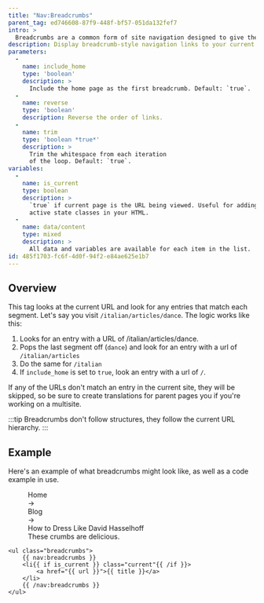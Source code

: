 ```yaml
---
title: "Nav:Breadcrumbs"
parent_tag: ed746608-87f9-448f-bf57-051da132fef7
intro: >
  Breadcrumbs are a common form of site navigation designed to give the user a view of where the current page is in the parent/child hierarchy. Much like the crumbs left by a certain little German boy — they lead from wherever you are, all the way back home.
description: Display breadcrumb-style navigation links to your current page.
parameters:
  -
    name: include_home
    type: 'boolean'
    description: >
      Include the home page as the first breadcrumb. Default: `true`.
  -
    name: reverse
    type: 'boolean'
    description: Reverse the order of links.
  -
    name: trim
    type: 'boolean *true*'
    description: >
      Trim the whitespace from each iteration
      of the loop. Default: `true`.
variables:
  -
    name: is_current
    type: boolean
    description: >
      `true` if current page is the URL being viewed. Useful for adding
      active state classes in your HTML.
  -
    name: data/content
    type: mixed
    description: >
      All data and variables are available for each item in the list.
id: 485f1703-fc6f-4d0f-94f2-e84ae625e1b7
---
```

## Overview

This tag looks at the current URL and look for any entries that match each segment. Let's say you visit `/italian/articles/dance`. The logic works like this:

1. Looks for an entry with a URL of /italian/articles/dance.
2. Pops the last segment off (`dance`) and look for an entry with a url of `/italian/articles`
3. Do the same for `/italian`
4. If `include_home` is set to `true`, look an entry with a url of `/`.

If any of the URLs don't match an entry in the current site, they will be skipped, so be sure to create translations for parent pages you if you're working on a multisite.

:::tip
Breadcrumbs don't follow structures, they follow the current URL hierarchy.
:::

## Example

Here's an example of what breadcrumbs might look like, as well as a code example in use.

<figure>
    <div class="flex font-mono mx-4">
      <div class="mr-4">Home</div>
      <div class="mr-4">&rarr;</div>
      <div class="mr-4">Blog</div>
      <div class="mr-4">&rarr;</div>
      <div class="text-pink-hot font-bold">How to Dress Like David Hasselhoff</div>
    </div>
    <figcaption>These crumbs are delicious.</figcaption>
</figure>

```
<ul class="breadcrumbs">
    {{ nav:breadcrumbs }}
    <li{{ if is_current }} class="current"{{ /if }}>
        <a href="{{ url }}">{{ title }}</a>
    </li>
    {{ /nav:breadcrumbs }}
</ul>
```
